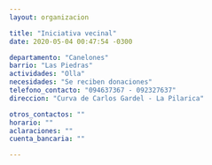 ```yaml
---
layout: organizacion

title: "Iniciativa vecinal"
date: 2020-05-04 00:47:54 -0300

departamento: "Canelones"
barrio: "Las Piedras"
actividades: "Olla"
necesidades: "Se reciben donaciones"
telefono_contacto: "094637367 - 092327637"
direccion: "Curva de Carlos Gardel - La Pilarica"

otros_contactos: ""
horario: ""
aclaraciones: ""
cuenta_bancaria: ""

---
```

